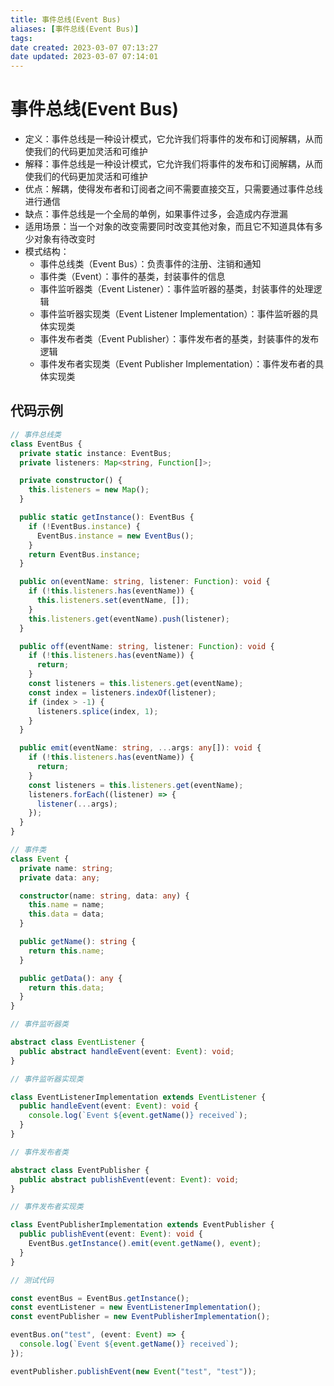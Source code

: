 ```yaml
---
title: 事件总线(Event Bus)
aliases: [事件总线(Event Bus)]
tags:
date created: 2023-03-07 07:13:27
date updated: 2023-03-07 07:14:01
---
```


# 事件总线(Event Bus)

- 定义：事件总线是一种设计模式，它允许我们将事件的发布和订阅解耦，从而使我们的代码更加灵活和可维护
- 解释：事件总线是一种设计模式，它允许我们将事件的发布和订阅解耦，从而使我们的代码更加灵活和可维护
- 优点：解耦，使得发布者和订阅者之间不需要直接交互，只需要通过事件总线进行通信
- 缺点：事件总线是一个全局的单例，如果事件过多，会造成内存泄漏
- 适用场景：当一个对象的改变需要同时改变其他对象，而且它不知道具体有多少对象有待改变时
- 模式结构：
  - 事件总线类（Event Bus）：负责事件的注册、注销和通知
  - 事件类（Event）：事件的基类，封装事件的信息
  - 事件监听器类（Event Listener）：事件监听器的基类，封装事件的处理逻辑
  - 事件监听器实现类（Event Listener Implementation）：事件监听器的具体实现类
  - 事件发布者类（Event Publisher）：事件发布者的基类，封装事件的发布逻辑
  - 事件发布者实现类（Event Publisher Implementation）：事件发布者的具体实现类

## 代码示例

```ts
// 事件总线类
class EventBus {
  private static instance: EventBus;
  private listeners: Map<string, Function[]>;

  private constructor() {
    this.listeners = new Map();
  }

  public static getInstance(): EventBus {
    if (!EventBus.instance) {
      EventBus.instance = new EventBus();
    }
    return EventBus.instance;
  }

  public on(eventName: string, listener: Function): void {
    if (!this.listeners.has(eventName)) {
      this.listeners.set(eventName, []);
    }
    this.listeners.get(eventName).push(listener);
  }

  public off(eventName: string, listener: Function): void {
    if (!this.listeners.has(eventName)) {
      return;
    }
    const listeners = this.listeners.get(eventName);
    const index = listeners.indexOf(listener);
    if (index > -1) {
      listeners.splice(index, 1);
    }
  }

  public emit(eventName: string, ...args: any[]): void {
    if (!this.listeners.has(eventName)) {
      return;
    }
    const listeners = this.listeners.get(eventName);
    listeners.forEach((listener) => {
      listener(...args);
    });
  }
}

// 事件类
class Event {
  private name: string;
  private data: any;

  constructor(name: string, data: any) {
    this.name = name;
    this.data = data;
  }

  public getName(): string {
    return this.name;
  }

  public getData(): any {
    return this.data;
  }
}

// 事件监听器类

abstract class EventListener {
  public abstract handleEvent(event: Event): void;
}

// 事件监听器实现类

class EventListenerImplementation extends EventListener {
  public handleEvent(event: Event): void {
    console.log(`Event ${event.getName()} received`);
  }
}

// 事件发布者类

abstract class EventPublisher {
  public abstract publishEvent(event: Event): void;
}

// 事件发布者实现类

class EventPublisherImplementation extends EventPublisher {
  public publishEvent(event: Event): void {
    EventBus.getInstance().emit(event.getName(), event);
  }
}

// 测试代码

const eventBus = EventBus.getInstance();
const eventListener = new EventListenerImplementation();
const eventPublisher = new EventPublisherImplementation();

eventBus.on("test", (event: Event) => {
  console.log(`Event ${event.getName()} received`);
});

eventPublisher.publishEvent(new Event("test", "test"));
```
